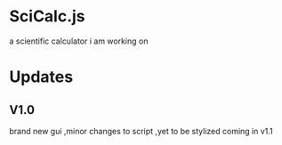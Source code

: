 # SciCalc.js
a scientific calculator i am working on

# Updates

## V1.0
brand new gui
,minor changes to script
,yet to be stylized coming in v1.1
